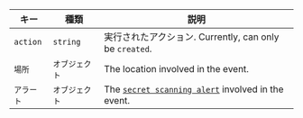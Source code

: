 | キー       | 種類       | 説明                                                                                                                |
| -------- | -------- | ----------------------------------------------------------------------------------------------------------------- |
| `action` | `string` | 実行されたアクション. Currently, can only be `created`.                                                                     |
| `場所`     | `オブジェクト` | The location involved in the event.                                                                               |
| `アラート`   | `オブジェクト` | The [`secret scanning alert`](/rest/reference/secret-scanning#get-a-secret-scanning-alert) involved in the event. |

